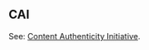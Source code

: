 ## CAI

<p class="c8"><span>See: </span><span class="c2"><a class="c3" href="#h.9jxxi75k6blt">Content Authenticity Initiative</a></span><span class="c0">.</span></p>

